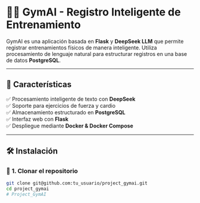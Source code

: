 # 🏋️‍♂️ GymAI - Registro Inteligente de Entrenamiento

GymAI es una aplicación basada en **Flask** y **DeepSeek LLM** que permite registrar entrenamientos físicos de manera inteligente. Utiliza procesamiento de lenguaje natural para estructurar registros en una base de datos **PostgreSQL**.

---

## 🚀 **Características**
✅ Procesamiento inteligente de texto con **DeepSeek**  
✅ Soporte para ejercicios de fuerza y cardio  
✅ Almacenamiento estructurado en **PostgreSQL**  
✅ Interfaz web con **Flask**  
✅ Despliegue mediante **Docker & Docker Compose**  

---

## 🛠 **Instalación**

### 📌 **1. Clonar el repositorio**
```bash
git clone git@github.com:tu_usuario/project_gymai.git
cd project_gymai
# Project_GymAI
